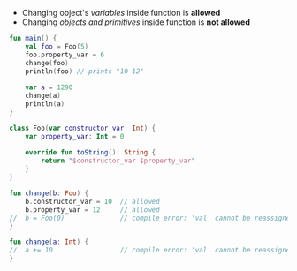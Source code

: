 * Changing object's *variables* inside function is **allowed**
* Changing *objects and primitives* inside function is **not allowed**

```kotlin
fun main() {
    val foo = Foo(5)
    foo.property_var = 6
    change(foo)
    println(foo) // prints "10 12"
    
    var a = 1290
    change(a)
    println(a)
}

class Foo(var constructor_var: Int) {
    var property_var: Int = 0
    
    override fun toString(): String {
        return "$constructor_var $property_var"
    }
}

fun change(b: Foo) {
    b.constructor_var = 10  // allowed
    b.property_var = 12     // allowed
//  b = Foo(0)              // compile error: 'val' cannot be reassigned.
}

fun change(a: Int) {
//  a += 10                 // compile error: 'val' cannot be reassigned. 
}

```